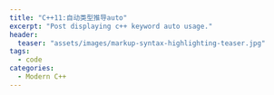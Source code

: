 ```yaml
---
title: "C++11:自动类型推导auto"
excerpt: "Post displaying c++ keyword auto usage."
header:
  teaser: "assets/images/markup-syntax-highlighting-teaser.jpg"
tags: 
  - code
categories:
  - Modern C++
---
```

